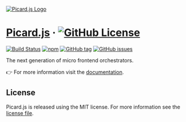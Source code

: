 [![Picard.js Logo](https://picardjs.github.io/picard-logo-256.png)](https://picardjs.github.io)

# [Picard.js](https://picardjs.github.io) &middot; [![GitHub License](https://img.shields.io/badge/license-MIT-blue.svg)](https://github.com/picardjs/picard/blob/main/LICENSE)

[![Build Status](https://github.com/picardjs/picard/actions/workflows/npm-publish.yml/badge.svg)](https://github.com/picardjs/picard/actions)
[![npm](https://img.shields.io/npm/v/picard-js.svg)](https://www.npmjs.com/package/picard-js)
[![GitHub tag](https://img.shields.io/github/tag/picardjs/picard.svg)](https://github.com/picardjs/picard/releases)
[![GitHub issues](https://img.shields.io/github/issues/picardjs/picard.svg)](https://github.com/picardjs/picard/issues)

The next generation of micro frontend orchestrators.

👉 For more information visit the [documentation](https://picardjs.github.io).

## License

Picard.js is released using the MIT license. For more information see the [license file](./LICENSE).
